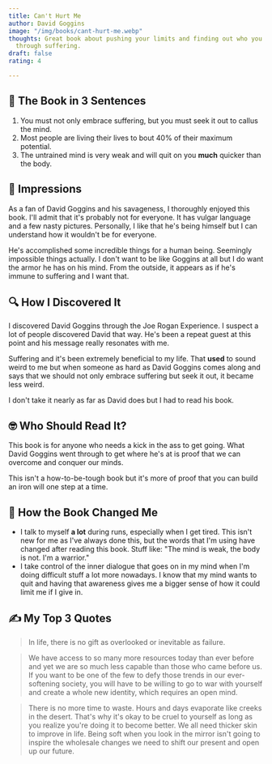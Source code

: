 ```yaml
---
title: Can't Hurt Me
author: David Goggins
image: "/img/books/cant-hurt-me.webp"
thoughts: Great book about pushing your limits and finding out who you really are
  through suffering.
draft: false
rating: 4

---
```

## 🚀 The Book in 3 Sentences

1. You must not only embrace suffering, but you must seek it out to callus the mind.
2. Most people are living their lives to bout 40% of their maximum potential.
3. The untrained mind is very weak and will quit on you **much** quicker than the body.

## 🦍 Impressions

As a fan of David Goggins and his savageness, I thoroughly enjoyed this book. I'll admit that it's probably not for everyone. It has vulgar language and a few nasty pictures. Personally, I like that he's being himself but I can understand how it wouldn't be for everyone.

He's accomplished some incredible things for a human being. Seemingly impossible things actually. I don't want to be like Goggins at all but I do want the armor he has on his mind. From the outside, it appears as if he's immune to suffering and I want that.

## 🔍 How I Discovered It

I discovered David Goggins through the Joe Rogan Experience. I suspect a lot of people discovered David that way. He's been a repeat guest at this point and his message really resonates with me.

Suffering and it's been extremely beneficial to my life. That **used** to sound weird to me but when someone as hard as David Goggins comes along and says that we should not only embrace suffering but seek it out, it became less weird.

I don't take it nearly as far as David does but I had to read his book.

## 🤓 Who Should Read It?

This book is for anyone who needs a kick in the ass to get going. What David Goggins went through to get where he's at is proof that we can overcome and conquer our minds.

This isn't a how-to-be-tough book but it's more of proof that you can build an iron will one step at a time.

## 🐛 How the Book Changed Me

* I talk to myself **a lot** during runs, especially when I get tired. This isn't new for me as I've always done this, but the words that I'm using have changed after reading this book. Stuff like: "The mind is weak, the body is not. I'm a warrior."
* I take control of the inner dialogue that goes on in my mind when I'm doing difficult stuff a lot more nowadays. I know that my mind wants to quit and having that awareness gives me a bigger sense of how it could limit me if I give in.

## ✍️ My Top 3 Quotes

> In life, there is no gift as overlooked or inevitable as failure.

> We have access to so many more resources today than ever before and yet we are so much less capable than those who came before us. If you want to be one of the few to defy those trends in our ever-softening society, you will have to be willing to go to war with yourself and create a whole new identity, which requires an open mind.

> There is no more time to waste. Hours and days evaporate like creeks in the desert. That's why it's okay to be cruel to yourself as long as you realize you're doing it to become better. We all need thicker skin to improve in life. Being soft when you look in the mirror isn't going to inspire the wholesale changes we need to shift our present and open up our future.